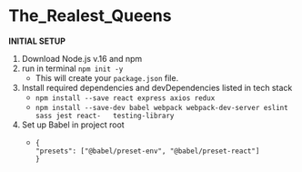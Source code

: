 # The_Realest_Queens

**INITIAL SETUP**

1. Download Node.js v.16 and npm
2. run in terminal `npm init -y`
   - This will create your `package.json` file.
3. Install required dependencies and devDependencies listed in tech stack
   - `npm install --save react express axios redux`
   - `npm install --save-dev babel webpack webpack-dev-server eslint sass jest react-   testing-library`
4. Set up Babel in project root
   - ```
     {
     "presets": ["@babel/preset-env", "@babel/preset-react"]
     }
     ```
